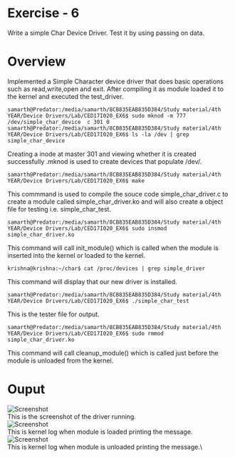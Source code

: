 # Exercise - 6
Write a simple Char Device Driver. Test it by using passing on data.
# Overview
Implemented a Simple Character device driver that does basic operations such as read,write,open and exit. After compiling it as module loaded it to the kernel and executed the test_driver.
```
samarth@Predator:/media/samarth/8CB835EAB835D384/Study material/4th YEAR/Device Drivers/Lab/CED17I020_EX6$ sudo mknod -m 777 /dev/simple_char_device  c 301 0
samarth@Predator:/media/samarth/8CB835EAB835D384/Study material/4th YEAR/Device Drivers/Lab/CED17I020_EX6$ ls -la /dev | grep simple_char_device
```
Creating a inode at master 301 and viewing whether it is created successfully .mknod is used to create devices that populate /dev/. 
```
samarth@Predator:/media/samarth/8CB835EAB835D384/Study material/4th YEAR/Device Drivers/Lab/CED17I020_EX6$ make
```
This commmand is used to compile the souce code simple_char_driver.c to create a module called simple_char_driver.ko and will also create a object file for testing i.e. simple_char_test.

```
samarth@Predator:/media/samarth/8CB835EAB835D384/Study material/4th YEAR/Device Drivers/Lab/CED17I020_EX6$ sudo insmod simple_char_driver.ko
```
This command will call init_module() which is called when the module is inserted into the kernel or loaded to the kernel.
```
krishna@krishna:~/char$ cat /proc/devices | grep simple_driver
```
This command will display that our new driver is installed.
```
samarth@Predator:/media/samarth/8CB835EAB835D384/Study material/4th YEAR/Device Drivers/Lab/CED17I020_EX6$ ./simple_char_test 
```
This is the tester file for output.
```
samarth@Predator:/media/samarth/8CB835EAB835D384/Study material/4th YEAR/Device Drivers/Lab/CED17I020_EX6$ sudo rmmod simple_char_driver.ko
```
This command will call cleanup_module() which is called just before the module is unloaded from the kernel.
# Ouput
![Screenshot](testdrive.JPG)\
This is the screenshot of the driver running.\
![Screenshot](insmod.JPG)\
This is kernel log when module is loaded printing the message.\
![Screenshot](rmmod.JPG)\
This is kernel log when module is unloaded printing the message.\
